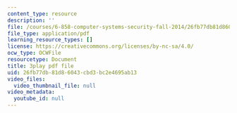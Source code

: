 ```yaml
---
content_type: resource
description: ''
file: /courses/6-858-computer-systems-security-fall-2014/26fb77db81d86043cbd3bc2e4695ab13_WG5UbMrUiLU.pdf
file_type: application/pdf
learning_resource_types: []
license: https://creativecommons.org/licenses/by-nc-sa/4.0/
ocw_type: OCWFile
resourcetype: Document
title: 3play pdf file
uid: 26fb77db-81d8-6043-cbd3-bc2e4695ab13
video_files:
  video_thumbnail_file: null
video_metadata:
  youtube_id: null
---
```


